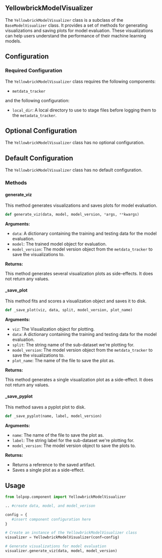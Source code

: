 ## YellowbrickModelVisualizer 

The `YellowbrickModelVisualizer` class is a subclass of the `BaseModelVisualizer` class. It provides a set of methods for generating visualizations and saving plots for model evaluation. These visualizations can help users understand the performance of their machine learning models.


## Configuration 

### Required Configuration

The `YellowbrickModelVisualizer` class requires the following components: 

- `metdata_tracker`

and the following configuration:

- `local_dir`: A local directory to use to stage files before logging them to the `metadata_tracker`. 

## Optional Configuration 
The `YellowbrickModelVisualizer` class has no optional configuration. 

## Default Configuration 
The `YellowbrickModelVisualizer` class has no default configuration. 

### Methods

#### generate_viz

This method generates visualizations and saves plots for model evaluation.

```python 
def generate_viz(data, model, model_version, *args, **kwargs)
```

**Arguments:**

- `data`: A dictionary containing the training and testing data for the model evaluation.
- `model`: The trained model object for evaluation.
- `model_version`: The model version object from the `metdata_tracker` to save the visualizations to. 

**Returns:**

This method generates several visualization plots as side-effects. It does not return any values.

#### _save_plot 
This method fits and scores a visualization object and saves it to disk.

```python 
def _save_plot(viz, data, split, model_version, plot_name)
```

**Arguments:**

- `viz`: The Visualization object for plotting.
- `data`: A dictionary containing the training and testing data for the model evaluation.
- `split`: The string name of the sub-dataset we're plotting for.
- `model_version`: The model version object from the `metdata_tracker` to save the visualizations to. 
- `plot_name`: The name of the file to save the plot as.

**Returns:**

This method generates a single visualization plot as a side-effect. It does not return any values.

#### _save_pyplot 
This method saves a pyplot plot to disk.

```python 
def _save_pyplot(name, label, model_version)
```


**Arguments:**

- `name`: The name of the file to save the plot as.
- `label`: The string label for the sub-dataset we're plotting for.
- `model_version`: The model version object to save the plots to.

**Returns:**

- Returns a reference to the saved artifact.
- Saves a single plot as a side-effect.

## Usage

```python
from lolpop.component import YellowbrickModelVisualizer

.. #create data, model, and model_verison 

config = {
   #insert component configuration here
}

# Create an instance of the YellowbrickModelVisualizer class
visualizer = YellowbrickModelVisualizer(conf=config)

# Generate visualizations for model evaluation
visualizer.generate_viz(data, model, model_version)
```
